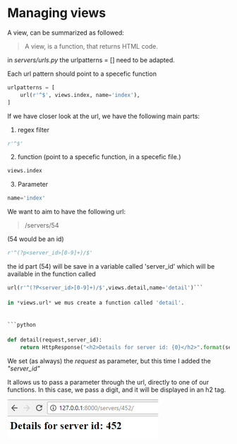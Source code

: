 # Managing views

A view, can be summarized as followed:

> A view, is a function, that returns HTML code.

in *servers/urls.py* the urlpatterns = [] need to be adapted.

Each url pattern should point to a specefic function

```Python
urlpatterns = [
    url(r'^$', views.index, name='index'),
]
```

If we have closer look at the url, we have the following main parts:
1. regex filter

```Python
r'^$'

```

2. function (point to a specefic function, in a specefic file.)

```Python
views.index

```

3. Parameter

```Python
name='index'

```

We want to aim to have the following url:
>/servers/54

(54 would be an id)

```Python
r'^(?p<server_id>[0-9]+)/$'
```
the id part (54) will be save in a variable called 'server_id' which will be available in the function called

```Python
url(r'^(?P<server_id>[0-9]+)/$',views.detail,name='detail')```

in *views.url* we mus create a function called 'detail'.


```python

def detail(request,server_id):
    return HttpResponse("<h2>Details for server id: {0}</h2>".format(server_id))

```

We set (as always) the *request* as parameter, but this time I added the *"server_id"*

It allows us to pass a parameter through the url, directly to one of our functions.  In this case, we pass a digit, and it will be displayed in an h2 tag.

![Basic result](/images/2017-10-20_1-06-27.png)